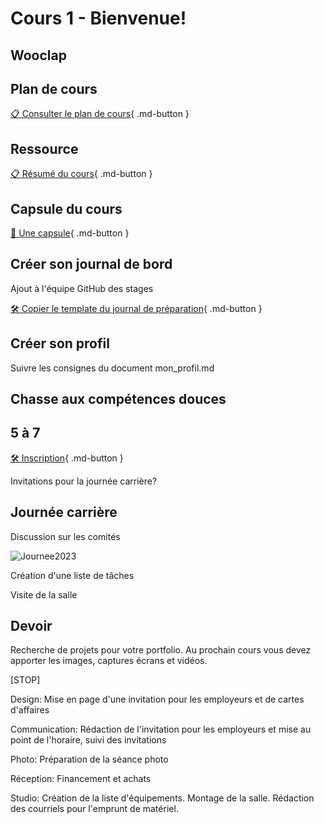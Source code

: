 # Cours 1 - Bienvenue! 
## Wooclap


## Plan de cours
 
[📋 Consulter le plan de cours](https://cmontmorency365-my.sharepoint.com/:b:/g/personal/lora_boisvert_cmontmorency_qc_ca/EUWwACJgnypNg84pk8frp5gB4ozDwHnxN9N1rCoDW1BLiA?e=rNFy0U){ .md-button }             

## Ressource
[📋 Résumé du cours](https://la-voie.cssdm.gouv.qc.ca/wp-content/uploads/sites/42/2022/10/CV_guide_recherche_emploi.pdf){ .md-button }             



## Capsule du cours
[🎥 Une capsule](https://polesynthese.com/orientation-professionnelle-en-creation-numerique/capsules-videos-les-metiers-du-numerique){ .md-button }     

## Créer son journal de bord
Ajout à l'équipe GitHub des stages

[🛠️ Copier le template du journal de préparation](https://github.com/tim-montmorency-preparation-stage/modele_journal_preparation_stage){ .md-button }      


## Créer son profil     
Suivre les consignes du document mon_profil.md

      
## Chasse aux compétences douces


## 5 à 7
[🛠️ Inscription](https://www.eventbrite.ca/e/billets-activite-de-maillage-laval-carrefour-des-talents-1412761771489?aff=oddtdtcreator){ .md-button }   

Invitations pour la journée carrière? 


## Journée carrière     
Discussion sur les comités   

![Journee2023](image/PXL_20231108_182433460.MP.jpg)

Création d'une liste de tâches

Visite de la salle



## Devoir
Recherche de projets pour votre portfolio. Au prochain cours vous devez apporter les images, captures écrans et vidéos.

[STOP]
<p>Design: Mise en page d'une invitation pour les employeurs et de cartes d'affaires</p>
<p>Communication: Rédaction de l'invitation pour les employeurs et mise au point de l'horaire, suivi des invitations</p>
<p>Photo: Préparation de la séance photo</p>
<p>Réception: Financement et achats</p>
<p>Studio: Création de la liste d'équipements. Montage de la salle. Rédaction des courriels pour l'emprunt de matériel.</p>
